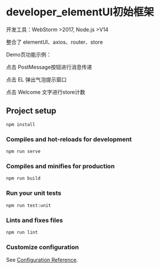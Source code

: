 # developer_elementUI初始框架

开发工具：WebStorm >2017, Node.js >V14

整合了 elementUI、axios、router、store

Demo页功能示例：

点击 PostMessage按钮进行消息传递

点击 EL 弹出气泡提示窗口

点击 Welcome 文字进行store计数

## Project setup
```
npm install
```

### Compiles and hot-reloads for development
```
npm run serve
```

### Compiles and minifies for production
```
npm run build
```

### Run your unit tests
```
npm run test:unit
```

### Lints and fixes files
```
npm run lint
```

### Customize configuration
See [Configuration Reference](https://cli.vuejs.org/config/).

